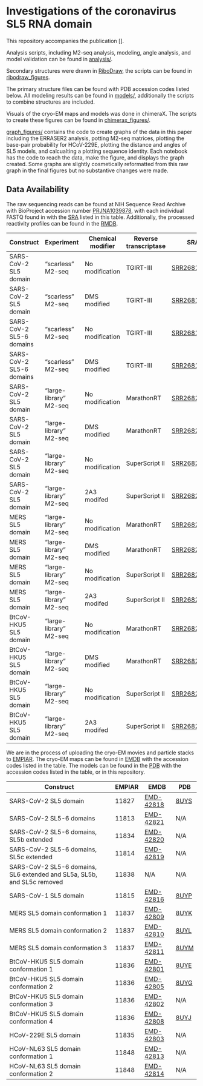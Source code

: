 # Investigations of the coronavirus SL5 RNA domain

This repository accompanies the publication [].

Analysis scripts, including M2-seq analysis, modeling, angle analysis, and model validation can be found in [analysis/](analysis).

Secondary structures were drawn in [RiboDraw](https://github.com/ribokit/RiboDraw), the scripts can be found in [ribodraw_figures](ribodraw_figures).

The primary structure files can be found with PDB accession codes listed below. All modeling results can be found in [models/](models), additionally the scripts to combine structures are included. 

Visuals of the cryo-EM maps and models was done in chimeraX. The scripts to create these figures can be found in [chimerax_figures/](chimerax_figures).

[graph_figures/](graph_figures) contains the code to create graphs of the data in this paper including the ERRASER2 analysis, potting M2-seq matrices, plotting the base-pair probability for HCoV-229E, plotting the distance and angles of SL5 models, and calcualting a plotting sequence identity. Each notebook has the code to reach the data, make the figure, and displays the graph created. Some graphs are slightly cosmetically reformatted from this raw graph in the final figures but no substantive changes were made.

##  Data Availability

The raw sequencing reads can be found at NIH Sequence Read Archive with BioProject accession number [PRJNA1039878](https://www.ncbi.nlm.nih.gov/bioproject/PRJNA1039878), with each individual FASTQ found in with the [SRA](https://www.ncbi.nlm.nih.gov/sra) listed in this table. Additionally, the processed reactivity profiles can be found in the [RMDB](https://rmdb.stanford.edu/).

| Construct                | Experiment             | Chemical modifier | Reverse transcriptase | SRA         | RMDB                                                         |
| ------------------------ | ---------------------- | ----------------- | --------------------- | ----------- | ------------------------------------------------------------ |
| SARS-CoV-2 SL5 domain    | “scarless” M2-seq      | No modification   | TGIRT-III             | [SRR26810680](https://www.ncbi.nlm.nih.gov/sra/SRX22507801[accn]) | [COVSL5_NOM_0002](https://rmdb.stanford.edu/detail/COVSL5_NOM_0002) |
| SARS-CoV-2 SL5 domain    | “scarless” M2-seq      | DMS modified      | TGIRT-III             | [SRR26810681](https://www.ncbi.nlm.nih.gov/sra/SRX22507800[accn]) | [COVSL5_DMS_0002](https://rmdb.stanford.edu/detail/COVSL5_DMS_0002) |
| SARS-CoV-2 SL5-6 domains | “scarless” M2-seq      | No modification   | TGIRT-III             | [SRR26810682](https://www.ncbi.nlm.nih.gov/sra/SRX22507799[accn]) | [COVSL5_NOM_0001](https://rmdb.stanford.edu/detail/COVSL5_NOM_0001) |
| SARS-CoV-2 SL5-6 domains | “scarless” M2-seq      | DMS modified      | TGIRT-III             | [SRR26810683](https://www.ncbi.nlm.nih.gov/sra/SRX22507798[accn]) | [COVSL5_DMS_0001](https://rmdb.stanford.edu/detail/COVSL5_DMS_0001) |
| SARS-CoV-2 SL5 domain    | “large-library” M2-seq | No modification   | MarathonRT            | [SRR26827601](https://www.ncbi.nlm.nih.gov/sra/SRX22524118[accn]) | [SL5CV2_NOM_0001](https://rmdb.stanford.edu/detail/SL5CV2_NOM_0001) |
| SARS-CoV-2 SL5 domain    | “large-library” M2-seq | DMS modified      | MarathonRT            | [SRR26827601](https://www.ncbi.nlm.nih.gov/sra/SRX22524118[accn]) | [SL5CV2_DMS_0001](https://rmdb.stanford.edu/detail/SL5CV2_DMS_0001) |
| SARS-CoV-2 SL5 domain    | “large-library” M2-seq | No modification   | SuperScript II        | [SRR26827601](https://www.ncbi.nlm.nih.gov/sra/SRX22524118[accn]) | [SL5CV2_NOM_0002](https://rmdb.stanford.edu/detail/SL5CV2_NOM_0002) |
| SARS-CoV-2 SL5 domain    | “large-library” M2-seq | 2A3 modifed       | SuperScript II        | [SRR26827601](https://www.ncbi.nlm.nih.gov/sra/SRX22524118[accn]) | [SL5CV2_2A3_0001](https://rmdb.stanford.edu/detail/SL5CV2_2A3_0001) |
| MERS SL5 domain          | “large-library” M2-seq | No modification   | MarathonRT            | [SRR26827601](https://www.ncbi.nlm.nih.gov/sra/SRX22524118[accn]) | [SL5MER_NOM_0001](https://rmdb.stanford.edu/detail/SL5MER_NOM_0001) |
| MERS SL5 domain          | “large-library” M2-seq | DMS modified      | MarathonRT            | [SRR26827601](https://www.ncbi.nlm.nih.gov/sra/SRX22524118[accn]) | [SL5MER_DMS_0001](https://rmdb.stanford.edu/detail/SL5MER_DMS_0001) |
| MERS SL5 domain          | “large-library” M2-seq | No modification   | SuperScript II        | [SRR26827601](https://www.ncbi.nlm.nih.gov/sra/SRX22524118[accn]) | [SL5MER_NOM_0002](https://rmdb.stanford.edu/detail/SL5MER_NOM_0002) |
| MERS SL5 domain          | “large-library” M2-seq | 2A3 modifed       | SuperScript II        | [SRR26827601](https://www.ncbi.nlm.nih.gov/sra/SRX22524118[accn]) | [SL5MER_2A3_0001](https://rmdb.stanford.edu/detail/SL5MER_2A3_0001) |
| BtCoV-HKU5 SL5 domain    | “large-library” M2-seq | No modification   | MarathonRT            | [SRR26827601](https://www.ncbi.nlm.nih.gov/sra/SRX22524118[accn]) | [SL5HKU_NOM_0001](https://rmdb.stanford.edu/detail/SL5HKU_NOM_0001) |
| BtCoV-HKU5 SL5 domain    | “large-library” M2-seq | DMS modified      | MarathonRT            | [SRR26827601](https://www.ncbi.nlm.nih.gov/sra/SRX22524118[accn]) | [SL5HKU_DMS_0001](https://rmdb.stanford.edu/detail/SL5HKU_DMS_0001) |
| BtCoV-HKU5 SL5 domain    | “large-library” M2-seq | No modification   | SuperScript II        | [SRR26827601](https://www.ncbi.nlm.nih.gov/sra/SRX22524118[accn]) | [SL5HKU_NOM_0002](https://rmdb.stanford.edu/detail/SL5HKU_NOM_0002) |
| BtCoV-HKU5 SL5 domain    | “large-library” M2-seq | 2A3 modifed       | SuperScript II        | [SRR26827601](https://www.ncbi.nlm.nih.gov/sra/SRX22524118[accn]) | [SL5HKU_2A3_0001](https://rmdb.stanford.edu/detail/SL5HKU_2A3_0001) |

We are in the process of uploading the cryo-EM movies and particle stacks to [EMPIAR](https://www.ebi.ac.uk/empiar/). The cryo-EM maps can be found in [EMDB](https://www.ebi.ac.uk/emdb/) with the accession codes listed in the table. The models can be found in the [PDB](https://www.rcsb.org/) with the accession codes listed in the table, or in this repository.

| Construct                                                    | EMPIAR | EMDB                                              | PDB                                         |
| ------------------------------------------------------------ | ------ | ------------------------------------------------- | ------------------------------------------- |
| SARS-CoV-2 SL5 domain                                        | 11827    | [EMD-42818](https://www.ebi.ac.uk/emdb/EMD-42818) | [8UYS](https://www.rcsb.org/structure/8uys) |
| SARS-CoV-2 SL5-6 domains                                     | 11813    | [EMD-42821](https://www.ebi.ac.uk/emdb/EMD-42821) | N/A                                         |
| SARS-CoV-2 SL5-6 domains, SL5b extended                      | 11834    | [EMD-42820](https://www.ebi.ac.uk/emdb/EMD-42820) | N/A                                         |
| SARS-CoV-2 SL5-6 domains, SL5c extended                      | 11814    | [EMD-42819](https://www.ebi.ac.uk/emdb/EMD-42819) | N/A                                         |
| SARS-CoV-2 SL5-6 domains, SL6 extended and SL5a, SL5b, and SL5c removed | 11838    | N/A                                               | N/A                                         |
| SARS-CoV-1 SL5 domain                                        | 11815    | [EMD-42816](https://www.ebi.ac.uk/emdb/EMD-42816) | [8UYP](https://www.rcsb.org/structure/8uyp) |
| MERS SL5 domain conformation 1                               | 11837    | [EMD-42809](https://www.ebi.ac.uk/emdb/EMD-42809) | [8UYK](https://www.rcsb.org/structure/8uyk) |
| MERS SL5 domain conformation 2                               | 11837    | [EMD-42810](https://www.ebi.ac.uk/emdb/EMD-42810) | [8UYL](https://www.rcsb.org/structure/8uyl) |
| MERS SL5 domain conformation 3                               | 11837    | [EMD-42811](https://www.ebi.ac.uk/emdb/EMD-42811) | [8UYM](https://www.rcsb.org/structure/8uym) |
| BtCoV-HKU5 SL5 domain conformation 1                         | 11836    | [EMD-42801](https://www.ebi.ac.uk/emdb/EMD-42801]) | [8UYE](https://www.rcsb.org/structure/8uye) |
| BtCoV-HKU5 SL5 domain conformation 2                         | 11836    | [EMD-42805](https://www.ebi.ac.uk/emdb/EMD-42805) | [8UYG](https://www.rcsb.org/structure/8uyg) |
| BtCoV-HKU5 SL5 domain conformation 3                         | 11836    | [EMD-42802](https://www.ebi.ac.uk/emdb/EMD-42802) | N/A                                         |
| BtCoV-HKU5 SL5 domain conformation 4                         | 11836    | [EMD-42808](https://www.ebi.ac.uk/emdb/EMD-42808) | [8UYJ](https://www.rcsb.org/structure/8uyj) |
| HCoV-229E SL5 domain                                         | 11835    | [EMD-42803](https://www.ebi.ac.uk/emdb/EMD-42803) | N/A                                         |
| HCoV-NL63 SL5 domain conformation 1                          | 11848    | [EMD-42813](https://www.ebi.ac.uk/emdb/EMD-42813) | N/A                                         |
| HCoV-NL63 SL5 domain conformation 2                          | 11848    | [EMD-42814](https://www.ebi.ac.uk/emdb/EMD-42814) | N/A                                         |

